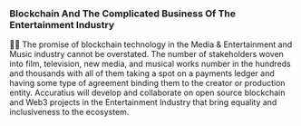 ### Blockchain And The Complicated Business Of The Entertainment Industry

🙋‍♀️ The promise of blockchain technology in the Media & Entertainment and Music industry cannot be overstated. The number of stakeholders woven into film, television, new media, and musical works number in the hundreds and thousands with all of them taking a spot on a payments ledger and having some type of agreement binding them to the creator or production entity.
Accuratius will develop and collaborate on open source blockchain and Web3 projects in the Entertainment Industry that bring equality and inclusiveness to the ecosystem. 
<!--

**Here are some ideas to get you started:**

## 🙋‍♀️ A short introduction - what is your organization all about?
🌈 Contribution guidelines - how can the community get involved?
👩‍💻 Useful resources - where can the community find your docs? Is there anything else the community should know?
🍿 Fun facts - what does your team eat for breakfast?
🧙 Remember, you can do mighty things with the power of [Markdown](https://docs.github.com/github/writing-on-github/getting-started-with-writing-and-formatting-on-github/basic-writing-and-formatting-syntax)
-->

